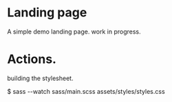 # Landing page
A simple demo landing page.
work in progress.

# Actions.
building the stylesheet.

$ sass --watch sass/main.scss assets/styles/styles.css